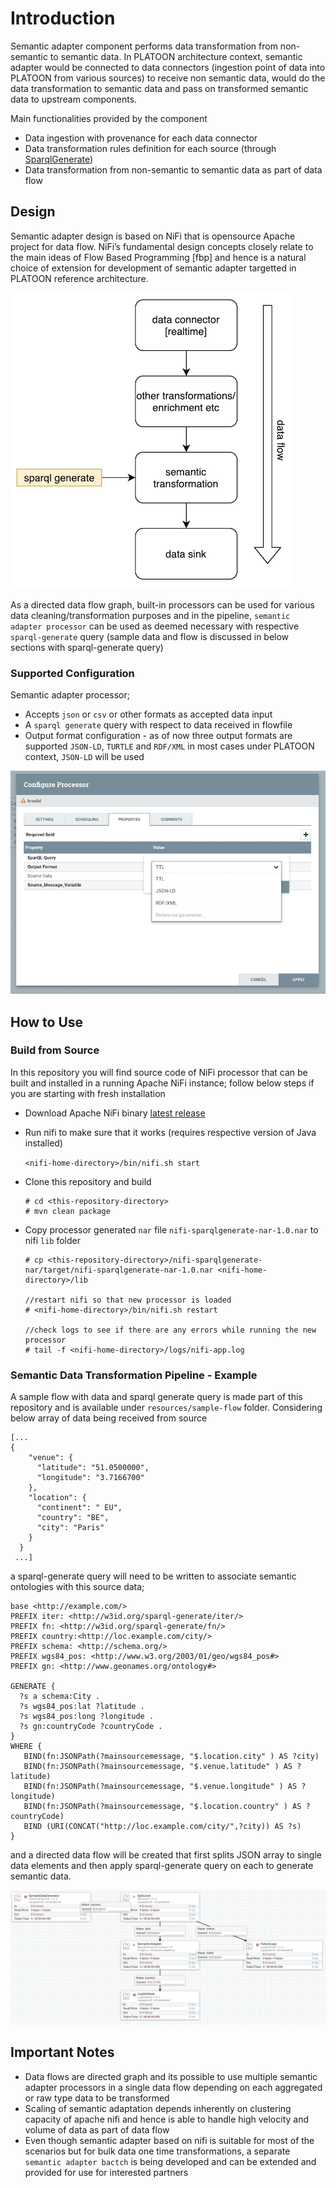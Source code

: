 # Introduction
Semantic adapter component performs data transformation from non-semantic to semantic data. In PLATOON architecture context, semantic adapter would be connected to data connectors (ingestion point of data into PLATOON from various sources) to receive non semantic data, would do the data transformation to semantic data and pass on transformed semantic data to upstream components. 

Main functionalities provided by the component

- Data ingestion with provenance for each data connector
- Data transformation rules definition for each source (through [SparqlGenerate](https://ci.mines-stetienne.fr/sparql-generate/))
- Data transformation from non-semantic to semantic data as part of data flow

## Design
Semantic adapter design is based on NiFi that is opensource Apache project for data flow. NiFi’s fundamental design concepts closely relate to the main ideas of Flow Based Programming [fbp] and hence is a natural choice of extension for development of semantic adapter targetted in PLATOON reference architecture.

![Alt text](resources/assets/dfd.png?raw=true "Title")

As a directed data flow graph, built-in processors can be used for various data cleaning/transformation purposes and in the pipeline, `semantic adapter processor` can be used as deemed necessary with respective `sparql-generate` query (sample data and flow is discussed in below sections with sparql-generate query)

### Supported Configuration

Semantic adapter processor;
- Accepts `json` or `csv` or other formats as accepted data input
- A `sparql generate` query with respect to data received in flowfile
- Output format configuration - as of now three output formats are supported `JSON-LD`, `TURTLE` and `RDF/XML` in most cases under PLATOON context, `JSON-LD` will be used
  
![Alt text](resources/assets/config.png?raw=true "Title")

## How to Use

### Build from Source

In this repository you will find source code of NiFi processor that can be built and installed in a running Apache NiFi instance; follow below steps if you are starting with fresh installation

- Download Apache NiFi binary [latest release](https://nifi.apache.org/download.html)
- Run nifi to make sure that it works (requires respective version of Java installed)

    `<nifi-home-directory>/bin/nifi.sh start`
    
- Clone this repository and build
    ```
    # cd <this-repository-directory>
    # mvn clean package
    ```
- Copy processor generated `nar` file `nifi-sparqlgenerate-nar-1.0.nar` to nifi `lib` folder
    ```
    # cp <this-repository-directory>/nifi-sparqlgenerate-nar/target/nifi-sparqlgenerate-nar-1.0.nar <nifi-home-directory>/lib
    
    //restart nifi so that new processor is loaded
    # <nifi-home-directory>/bin/nifi.sh restart
  
    //check logs to see if there are any errors while running the new processor
    # tail -f <nifi-home-directory>/logs/nifi-app.log

    ```
### Semantic Data Transformation Pipeline - Example

A sample flow with data and sparql generate query is made part of this repository and is available under `resources/sample-flow` folder. Considering below array of data being received from source

```
[...
{
    "venue": {
      "latitude": "51.0500000",
      "longitude": "3.7166700"
    },
    "location": {
      "continent": " EU",
      "country": "BE",
      "city": "Paris"
    }
  }
 ...]
```

a sparql-generate query will need to be written to associate semantic ontologies with this source data;

```
base <http://example.com/>
PREFIX iter: <http://w3id.org/sparql-generate/iter/>
PREFIX fn: <http://w3id.org/sparql-generate/fn/>
PREFIX country:<http://loc.example.com/city/>
PREFIX schema: <http://schema.org/>
PREFIX wgs84_pos: <http://www.w3.org/2003/01/geo/wgs84_pos#>
PREFIX gn: <http://www.geonames.org/ontology#>

GENERATE {
  ?s a schema:City .
  ?s wgs84_pos:lat ?latitude .
  ?s wgs84_pos:long ?longitude .
  ?s gn:countryCode ?countryCode .
}
WHERE {
   BIND(fn:JSONPath(?mainsourcemessage, "$.location.city" ) AS ?city)
   BIND(fn:JSONPath(?mainsourcemessage, "$.venue.latitude" ) AS ?latitude)
   BIND(fn:JSONPath(?mainsourcemessage, "$.venue.longitude" ) AS ?longitude)
   BIND(fn:JSONPath(?mainsourcemessage, "$.location.country" ) AS ?countryCode)
   BIND (URI(CONCAT("http://loc.example.com/city/",?city)) AS ?s)
}
```

and a directed data flow will be created that first splits JSON array to single data elements and then apply sparql-generate query on each to generate semantic data.

![Alt text](resources/assets/flow.png?raw=true "Title")

## Important Notes

- Data flows are directed graph and its possible to use multiple semantic adapter processors in a single data flow depending on each aggregated or raw type data to be transformed
- Scaling of semantic adaptation depends inherently on clustering capacity of apache nifi and hence is able to handle high velocity and volume of data as part of data flow
- Even though semantic adapter based on nifi is suitable for most of the scenarios but for bulk data one time transformations, a separate `semantic adapter bactch` is being developed and can be extended and provided for use for interested partners